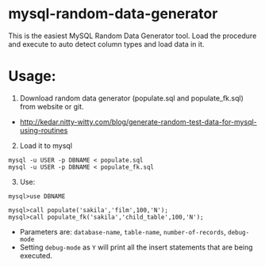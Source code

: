 # mysql-random-data-generator
This is the easiest MySQL Random Data Generator tool. Load the procedure and execute to auto detect column types and load data in it.


# Usage:

1) Download random data generator (populate.sql and populate_fk.sql) from website or git.
- http://kedar.nitty-witty.com/blog/generate-random-test-data-for-mysql-using-routines

2) Load it to mysql

```
mysql -u USER -p DBNAME < populate.sql
mysql -u USER -p DBNAME < populate_fk.sql
```

3) Use:
```
mysql>use DBNAME

mysql>call populate('sakila','film',100,'N');
mysql>call populate_fk('sakila','child_table',100,'N');
```

- Parameters are: `database-name`, `table-name`, `number-of-records`, `debug-mode`
- Setting `debug-mode` as `Y` will print all the insert statements that are being executed.

